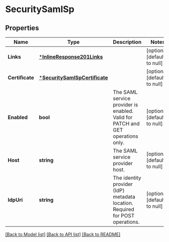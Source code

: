 # SecuritySamlSp

## Properties
Name | Type | Description | Notes
------------ | ------------- | ------------- | -------------
**Links** | [***InlineResponse201Links**](inline_response_201__links.md) |  | [optional] [default to null]
**Certificate** | [***SecuritySamlSpCertificate**](security_saml_sp_certificate.md) |  | [optional] [default to null]
**Enabled** | **bool** | The SAML service provider is enabled.  Valid for PATCH and GET operations only. | [optional] [default to null]
**Host** | **string** | The SAML service provider host. | [optional] [default to null]
**IdpUri** | **string** | The identity provider (IdP) metadata location. Required for POST operations. | [optional] [default to null]

[[Back to Model list]](../README.md#documentation-for-models) [[Back to API list]](../README.md#documentation-for-api-endpoints) [[Back to README]](../README.md)


